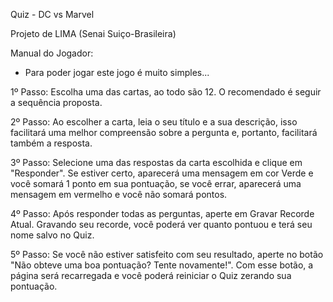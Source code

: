 Quiz - DC vs Marvel

Projeto de LIMA (Senai Suiço-Brasileira)

Manual do Jogador:

- Para poder jogar este jogo é muito simples...

1º Passo: Escolha uma das cartas, ao todo são 12. O recomendado é seguir a sequência proposta.

2º Passo: Ao escolher a carta, leia o seu título e a sua descrição, isso facilitará uma melhor compreensão sobre a pergunta e, portanto, facilitará também a resposta.

3º Passo: Selecione uma das respostas da carta escolhida e clique em "Responder". Se estiver certo, aparecerá uma mensagem em cor Verde e você somará 1 ponto em sua pontuação, se você errar, aparecerá uma mensagem em vermelho e você não somará pontos.

4º Passo: Após responder todas as perguntas, aperte em Gravar Recorde Atual. Gravando seu recorde, você poderá ver quanto pontuou e terá seu nome salvo no Quiz.

5º Passo: Se você não estiver satisfeito com seu resultado, aperte no botão "Não obteve uma boa pontuação? Tente novamente!". Com esse botão, a página será recarregada e você poderá reiniciar o Quiz zerando sua pontuação.
